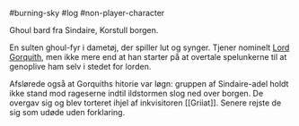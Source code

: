 #burning-sky #log #non-player-character

Ghoul bard fra Sindaire, Korstull borgen.
En sulten ghoul-fyr i dametøj, der spiller lut og synger. Tjener nominelt [Lord Gorquith](Lord%20Gorquith.md), men ikke mere end at han starter på at overtale spelunkerne til at genoplive ham selv i stedet for lorden.
Afslørede også at Gorquiths hitorie var løgn: gruppen af Sindaire-adel holdt ikke stand mod rageserne indtil ildstormen slog ned over borgen. De overgav sig og blev torteret ihjel af inkvisitoren [[Griiat]]. Senere rejste de sig som udøde uden forklaring.
